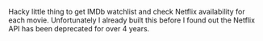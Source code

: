Hacky little thing to get IMDb watchlist and check Netflix availability for each movie. Unfortunately I already built this before I found out the Netflix API has been deprecated for over 4 years.
